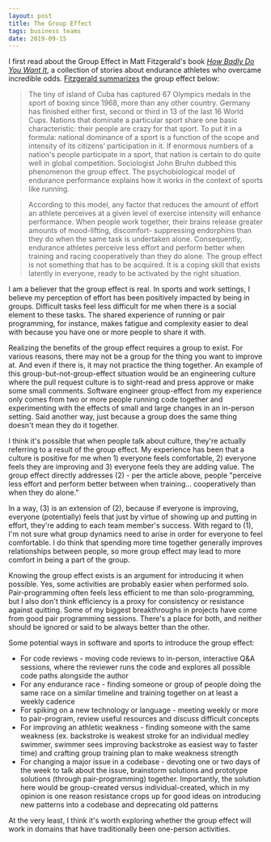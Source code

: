 ```yaml
---
layout: post
title: The Group Effect
tags: business teams
date: 2019-09-15
---
```


I first read about the Group Effect in Matt Fitzgerald's book [*How Badly Do You Want It*](https://www.amazon.com/How-Bad-You-Want-Psychology/dp/1937715418), a collection of stories about endurance athletes who overcame incredible odds. [Fitzgerald summarizes](https://mensrunninguk.co.uk/top-feature/the-group-effect/) the group effect below:

> The tiny of island of Cuba has captured 67 Olympics medals in the sport of boxing since 1968, more than any other country. Germany has finished either first, second or third in 13 of the last 16 World Cups. Nations that dominate a particular sport share one basic characteristic: their people are crazy for that sport. To put it in a formula: national dominance of a sport is a function of the scope and intensity of its citizens’ participation in it. If enormous numbers of a nation's people participate in a sport, that nation is certain to do quite well in global competition. Sociologist John Bruhn dubbed this phenomenon the group effect. The psychobiological model of endurance performance explains how it works in the context of sports like running.

> According to this model, any factor that reduces the amount of effort an athlete perceives at a given level of exercise intensity will enhance performance. When people work together, their brains release greater amounts of mood-lifting, discomfort- suppressing endorphins than they do when the same task is undertaken alone. Consequently, endurance athletes perceive less effort and perform better when training and racing cooperatively than they do alone. The group effect is not something that has to be acquired. It is a coping skill that exists latently in everyone, ready to be activated by the right situation.

I am a believer that the group effect is real. In sports and work settings, I believe my perception of effort has been positively impacted by being in groups. Difficult tasks feel less difficult for me when there is a social element to these tasks. The shared experience of running or pair programming, for instance, makes fatigue and complexity easier to deal with because you have one or more people to share it with.

Realizing the benefits of the group effect requires a group to exist. For various reasons, there may not be a group for the thing you want to improve at. And even if there is, it may not practice the thing together. An example of this group-but-not-group-effect situation would be an engineering culture where the pull request culture is to sight-read and press approve or make some small comments. Software engineer group-effect from my experience only comes from two or more people running code together and experimenting with the effects of small and large changes in an in-person setting. Said another way, just because a group does the same thing doesn't mean they do it together.

I think it's possible that when people talk about culture, they're actually referring to a result of the group effect. My experience has been that a culture is positive for me when 1) everyone feels comfortable, 2) everyone feels they are improving and 3) everyone feels they are adding value. The group effect directly addresses (2) - per the article above, people "perceive less effort and perform better between when training... cooperatively than when they do alone."

In a way, (3) is an extension of (2), because if everyone is improving, everyone (potentially) feels that just by virtue of showing up and putting in effort, they're adding to each team member's success. With regard to (1), I'm not sure what group dynamics need to arise in order for everyone to feel comfortable. I do think that spending more time together generally improves relationships between people, so more group effect may lead to more comfort in being a part of the group.

Knowing the group effect exists is an argument for introducing it when possible. Yes, some activities are probably easier when performed solo. Pair-programming often feels less efficient to me than solo-programming, but I also don't think efficiency is a proxy for consistency or resistance against quitting. Some of my biggest breakthroughs in projects have come from good pair programming sessions. There's a place for both, and neither should be ignored or said to be always better than the other.

Some potential ways in software and sports to introduce the group effect:
- For code reviews - moving code reviews to in-person, interactive Q&A sessions, where the reviewer runs the code and explores all possible code paths alongside the author
- For any endurance race - finding someone or group of people doing the same race on a similar timeline and training together on at least a weekly cadence
- For spiking on a new technology or language - meeting weekly or more to pair-program, review useful resources and discuss difficult concepts
- For improving an athletic weakness - finding someone with the same weakness (ex. backstroke is weakest stroke for an individual medley swimmer, swimmer sees improving backstroke as easiest way to faster time) and crafting group training plan to make weakness strength
- For changing a major issue in a codebase - devoting one or two days of the week to talk about the issue, brainstorm solutions and prototype solutions (through pair-programming) together. Importantly, the solution here would be group-created versus individual-created, which in my opinion is one reason resistance crops up for good ideas on introducing new patterns into a codebase and deprecating old patterns

At the very least, I think it's worth exploring whether the group effect will work in domains that have traditionally been one-person activities.